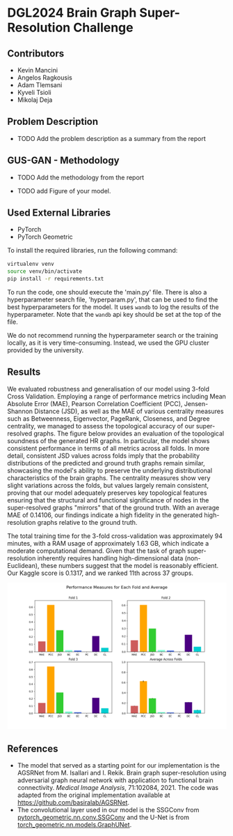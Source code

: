 # DGL2024 Brain Graph Super-Resolution Challenge

## Contributors

- Kevin Mancini
- Angelos Ragkousis
- Adam Tlemsani
- Kyveli Tsioli
- Mikolaj Deja

## Problem Description

- TODO Add the problem description as a summary from the report

## GUS-GAN - Methodology

- TODO Add the methodology from the report

- TODO add Figure of your model.

## Used External Libraries

- PyTorch
- PyTorch Geometric

To install the required libraries, run the following command:

```bash
virtualenv venv
source venv/bin/activate
pip install -r requirements.txt
```

To run the code, one should execute the 'main.py' file. There is also a hyperparameter search file, 'hyperparam.py',
that can be used to find the best hyperparameters for the model. It uses `wandb` to log the results of the
hyperparameter. Note that the `wandb` api key should be set at the top of the file.

We do not recommend running the hyperparameter search or the training locally, as it is very time-consuming. Instead, we
used the GPU cluster provided by the university.

## Results

We evaluated robustness and generalisation of our model using 3-fold Cross Validation. Employing a range of performance
metrics including Mean Absolute Error (MAE), Pearson Correlation Coefficient (PCC), Jensen-Shannon Distance (JSD), as
well as the MAE of various centrality measures such as Betweenness, Eigenvector, PageRank, Closeness, and Degree
centrality, we managed to assess the topological accuracy of our super-resolved graphs.
The figure below provides an evaluation of the topological soundness of the generated HR graphs. In
particular, the model shows consistent performance in terms of all metrics across all folds. In more detail, consistent
JSD values across folds imply that the probability distributions of the predicted and ground truth graphs remain
similar, showcasing the model's ability to preserve the underlying distributional characteristics of the brain graphs.
The centrality measures show very slight variations across the folds, but values largely remain consistent, proving that
our model adequately preserves key topological features ensuring that the structural and functional significance of
nodes in the super-resolved graphs "mirrors" that of the ground truth. With an average MAE of 0.14106, our findings
indicate a high fidelity in the generated high-resolution graphs relative to the ground truth.

The total training time for the 3-fold cross-validation was approximately 94 minutes, with a RAM usage of approximately
1.63 GB, which indicate a moderate computational demand. Given that the task of graph super-resolution inherently
requires handling high-dimensional data (non-Euclidean), these numbers suggest that the model is reasonably efficient.
Our Kaggle score is 0.1317, and we ranked 11th across 37 groups.

![Results](performance_measures.png)

## References

- The model that served as a starting point for our implementation is the AGSRNet from
  M. Isallari and I. Rekik. Brain graph super-resolution using adversarial graph neural network with application to
  functional brain connectivity. _Medical Image Analysis_, 71:102084, 2021. The code was adapted from the original
  implementation available at https://github.com/basiralab/AGSRNet.
- The convolutional layer used in our model is the SSGConv
  from [pytorch_geometric.nn.conv.SSGConv](https://pytorch-geometric.readthedocs.io/en/latest/generated/torch_geometric.nn.conv.SSGConv.html?highlight=ssg#torch_geometric.nn.conv.SSGConv)
  and the U-Net is
  from [torch_geometric.nn.models.GraphUNet](https://pytorch-geometric.readthedocs.io/en/latest/generated/torch_geometric.nn.models.GraphUNet.html#torch_geometric.nn.models.GraphUNet).